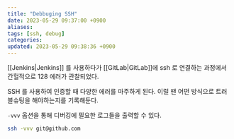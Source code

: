 ```yaml
---
title: "Debbuging SSH"
date: 2023-05-29 09:37:00 +0900
aliases: 
tags: [ssh, debug]
categories: 
updated: 2023-05-29 09:38:36 +0900
---
```


[[Jenkins|Jenkins]] 를 사용하다가 [[GitLab|GitLab]]에 ssh 로 연결하는 과정에서 간헐적으로 128 에러가 관찰되었다.

SSH 를 사용하여 인증할 때 다양한 에러를 마주하게 된다. 이럴 땐 어떤 방식으로 트러블슈팅을 해야하는지를 기록해둔다.

`-vvv` 옵션을 통해 디버깅에 필요한 로그들을 출력할 수 있다.

```bash
ssh -vvv git@github.com
```
